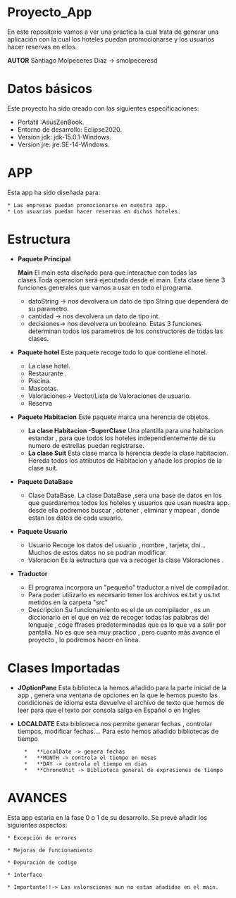 # Proyecto_App
En este repositorio vamos a ver una practica la cual trata de generar una aplicación con la cual los hoteles puedan promocionarse y los usuarios hacer reservas en ellos.

**AUTOR** 
Santiago Molpeceres Diaz -> smolpeceresd
# Datos básicos 
Este proyecto ha sido creado con las siguientes especificaciones:
* Portatil :AsusZenBook.
* Entorno de desarrollo: Eclipse2020.
* Version jdk: jdk-15.0.1-Windows.
* Version jre: jre.SE-14-Windows.

# APP
Esta app ha sido diseñada para:

	* Las empresas puedan promocionarse en nuestra app.
	* Los usuarios puedan hacer reservas en dichos hoteles.
	
# Estructura

* **Paquete Principal** 

	**Main**
El main esta diseñado para que interactue con todas las clases.Toda operacion será ejecutada desde el main.
Esta clase tiene 3 funciones generales que vamos a usar en todo el programa.
	* datoString -> nos devolvera un dato de tipo String que dependerá de su parametro.
	* cantidad -> nos devolvera un dato de tipo int.
	* decisiones-> nos devolvera un booleano.
Estas 3 funciones determinan todos los parametros de los constructores de todas las clases.

* **Paquete hotel**
Este paquete recoge todo lo que contiene el hotel.
	* La clase hotel. 
	* Restaurante .
	* Piscina.
	* Mascotas.
	* Valoraciones-> Vector/Lista de Valoraciones de usuario.
	* Reserva
* **Paquete Habitacion**
Este paquete marca una herencia de objetos.
	* **La clase Habitacion -SuperClase**
	Una plantilla para una habitacion estandar , para que todos los hoteles independientemente de su numero de estrellas puedan registrarse.
	* **La clase Suit** 
	Esta clase marca la herencia desde la clase habitacion. Hereda todos los atributos de Habitacion y añade los propios de la clase suit.
	
* **Paquete DataBase**
	* Clase DataBase.
	La clase DataBase ,sera una base de datos en los que guardaremos todos los hoteles y usuarios que usan nuestra app.
	desde ella podremos buscar , obtener , eliminar y mapear , donde estan los datos de cada usuario.
* **Paquete Usuario**
	* Usuario 
	Recoge los datos del usuario , nombre , tarjeta, dni... Muchos de estos datos no se podran modificar.
	* Valoracion 
	Es la estructura que va a recoger la clase Valoraciones . 

* **Traductor**
	* El programa incorpora un "pequeño" traductor a nivel de compilador.
	* Para poder utilizarlo es necesario tener los archivos es.txt y us.txt metidos en la carpeta "src"
	* Descripcion
		Su funcionamiento es el de un comipilador , es un diccionario en el que en vez de recoger todas las palabras del lenguaje , coge ffrases predeterminadas que es 		lo que va a salir por pantalla.
		No es que sea muy practico , pero cuanto más avance el proyecto , lo podremos hacer en linea.


# Clases Importadas
* **JOptionPane**
	Esta biblioteca la hemos añadido para la parte inicial de la app , genera una ventana de opciones en la que le hemos puesto las condiciones de idioma 
	esta devuelve el archivo de texto que hemos de leer para que el texto por consola salga en Español o en Ingles
* **LOCALDATE**
	Esta biblioteca nos permite generar fechas , controlar tiempos, modificar fechas....
	Para esto hemos añadido bibliotecas de tiempo

		*	**LocalDate -> genera fechas
		*	**MONTH -> controla el tiempo en meses
		*	**DAY -> controla el tiempo en dias
		*	**ChronoUnit -> Biblioteca general de expresiones de tiempo
# AVANCES 
Esta app estaria en la fase 0 o 1  de su desarrollo.
Se prevé añadir los siguientes aspectos:

	* Excepción de errores

	* Mejoras de funcionamiento

	* Depuración de codigo

	* Interface

	* Importante!!-> Las valoraciones aun no estan añadidas en el main.
	
